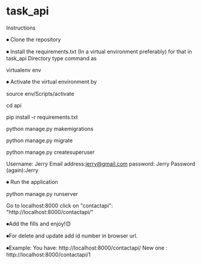 # task_api
Instructions

⏺ Clone the repository

⏺ Install the requirements.txt (In a virtual environment preferably) for that in task_api Directory type command as

virtualenv env

⏺ Activate the virtual environment by

source env/Scripts/activate

cd api

pip install -r requirements.txt


python manage.py makemigrations

python manage.py migrate

python manage.py createsuperuser

Username: Jerry
Email address:jerry@gmail.com
password: Jerry
Password (again):Jerry

⏺ Run the application

python manage.py runserver

Go to localhost:8000 click on "contactapi": "http://localhost:8000/contactapi/"

⏺Add the fills
and enjoy!😊

⏺For delete and update add id number in browser url.

⏺Example:
You have: http://localhost:8000/contactapi/
New one : http://localhost:8000/contactapi/1

